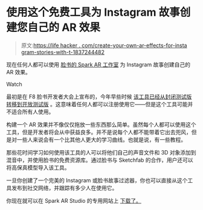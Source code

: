 # 使用这个免费工具为 Instagram 故事创建您自己的 AR 效果

> 原文:[https://life hacker . com/create-your-own-ar-effects-for-insta gram-stories-with-t-1837244482](https://lifehacker.com/create-your-own-ar-effects-for-instagram-stories-with-t-1837244482)

现在任何人都可以使用 [脸书的 Spark AR 工作室](https://sparkar.facebook.com/ar-studio/features) 为 Instagram 故事创建自己的 AR 效果。

Watch

最初是在 F8 脸书开发者大会上宣布的，今年早些时候 [该工具已经从封闭测试版转移到开放测试版](https://tech.fb.com/creativity-for-all-facebooks-spark-ar-now-lets-anyone-build-and-share-effects-on-instagram/?utm_source=web&utm_medium=spark-ar&utm_campaign=ar-ig-launch&utm_offering=spark-ar&utm_product=spark-ar) 。这意味着任何人都可以注册使用它——但是这个工具可能并不适合所有人使用。

构建一个 AR 效果并不像仅仅拖放一些东西那么简单。虽然每个人都可以使用这个工具，但是开发者将会从中获益良多。并不是说每个人都不能带着它出去兜风，但是对一些人来说会有一个比其他人更大的学习曲线。也就是说，有一些教程。

那些花时间学习如何使用该工具的人可以将他们自己的声音文件和 3D 对象添加到混音中，并使用脸书的免费资源库。通过脸书与 Sketchfab 的合作，用户还可以将高保真模型导入该工具。

一旦你创建了一个完美的 Instagram 或脸书故事过滤器，你也可以直接从这个工具发布到社交网络，并跟踪有多少人在使用它。

你现在就可以在 Spark AR Studio 的专用网站上 [下载了。](https://sparkar.facebook.com/ar-studio/features)